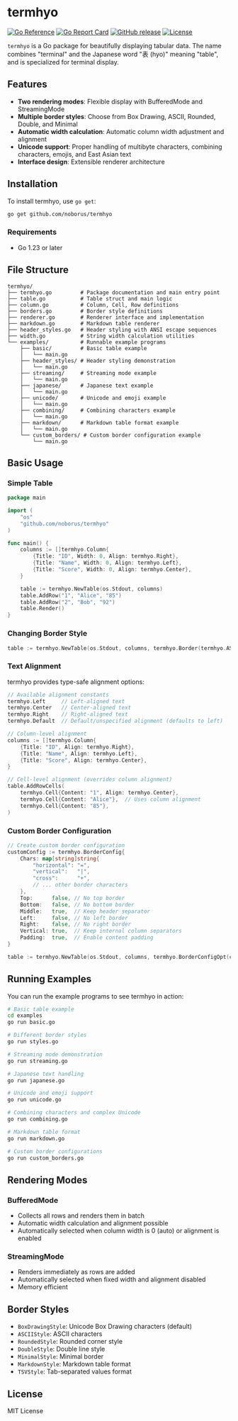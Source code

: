 # termhyo

[![Go Reference](https://pkg.go.dev/badge/github.com/noborus/termhyo.svg)](https://pkg.go.dev/github.com/noborus/termhyo)
[![Go Report Card](https://goreportcard.com/badge/github.com/noborus/termhyo)](https://goreportcard.com/report/github.com/noborus/termhyo)
[![GitHub release](https://img.shields.io/github/release/noborus/termhyo.svg)](https://github.com/noborus/termhyo/releases)
[![License](https://img.shields.io/github/license/noborus/termhyo.svg)](LICENSE)

`termhyo` is a Go package for beautifully displaying tabular data. The name combines "terminal" and the Japanese word "表 (hyo)" meaning "table", and is specialized for terminal display.

## Features

- **Two rendering modes**: Flexible display with BufferedMode and StreamingMode
- **Multiple border styles**: Choose from Box Drawing, ASCII, Rounded, Double, and Minimal
- **Automatic width calculation**: Automatic column width adjustment and alignment
- **Unicode support**: Proper handling of multibyte characters, combining characters, emojis, and East Asian text
- **Interface design**: Extensible renderer architecture

## Installation

To install termhyo, use `go get`:

```bash
go get github.com/noborus/termhyo
```

### Requirements

- Go 1.23 or later

## File Structure

```tree
termhyo/
├── termhyo.go         # Package documentation and main entry point
├── table.go           # Table struct and main logic
├── column.go          # Column, Cell, Row definitions
├── borders.go         # Border style definitions
├── renderer.go        # Renderer interface and implementation
├── markdown.go        # Markdown table renderer
├── header_styles.go   # Header styling with ANSI escape sequences
├── width.go           # String width calculation utilities
└── examples/          # Runnable example programs
    ├── basic/         # Basic table example
    │   └── main.go
    ├── header_styles/ # Header styling demonstration
    │   └── main.go
    ├── streaming/     # Streaming mode example
    │   └── main.go
    ├── japanese/      # Japanese text example
    │   └── main.go
    ├── unicode/       # Unicode and emoji example
    │   └── main.go
    ├── combining/     # Combining characters example
    │   └── main.go
    ├── markdown/      # Markdown table format example
    │   └── main.go
    └── custom_borders/ # Custom border configuration example
        └── main.go
```

## Basic Usage

### Simple Table

```go
package main

import (
    "os"
    "github.com/noborus/termhyo"
)

func main() {
    columns := []termhyo.Column{
        {Title: "ID", Width: 0, Align: termhyo.Right},
        {Title: "Name", Width: 0, Align: termhyo.Left},
        {Title: "Score", Width: 0, Align: termhyo.Center},
    }

    table := termhyo.NewTable(os.Stdout, columns)
    table.AddRow("1", "Alice", "85")
    table.AddRow("2", "Bob", "92")
    table.Render()
}
```

### Changing Border Style

```go
table := termhyo.NewTable(os.Stdout, columns, termhyo.Border(termhyo.ASCIIStyle))
```

### Text Alignment

termhyo provides type-safe alignment options:

```go
// Available alignment constants
termhyo.Left     // Left-aligned text
termhyo.Center   // Center-aligned text
termhyo.Right    // Right-aligned text
termhyo.Default  // Default/unspecified alignment (defaults to left)

// Column-level alignment
columns := []termhyo.Column{
    {Title: "ID", Align: termhyo.Right},
    {Title: "Name", Align: termhyo.Left},
    {Title: "Score", Align: termhyo.Center},
}

// Cell-level alignment (overrides column alignment)
table.AddRowCells(
    termhyo.Cell{Content: "1", Align: termhyo.Center},
    termhyo.Cell{Content: "Alice"},  // Uses column alignment
    termhyo.Cell{Content: "85"},
)
```

### Custom Border Configuration

```go
// Create custom border configuration
customConfig := termhyo.BorderConfig{
    Chars: map[string]string{
        "horizontal": "=",
        "vertical":   "|",
        "cross":      "+",
        // ... other border characters
    },
    Top:      false, // No top border
    Bottom:   false, // No bottom border
    Middle:   true,  // Keep header separator
    Left:     false, // No left border
    Right:    false, // No right border
    Vertical: true,  // Keep internal column separators
    Padding:  true,  // Enable content padding
}

table := termhyo.NewTable(os.Stdout, columns, termhyo.BorderConfigOpt(customConfig))
```

## Running Examples

You can run the example programs to see termhyo in action:

```bash
# Basic table example
cd examples
go run basic.go

# Different border styles
go run styles.go

# Streaming mode demonstration
go run streaming.go

# Japanese text handling
go run japanese.go

# Unicode and emoji support
go run unicode.go

# Combining characters and complex Unicode
go run combining.go

# Markdown table format
go run markdown.go

# Custom border configurations
go run custom_borders.go
```

## Rendering Modes

### BufferedMode

- Collects all rows and renders them in batch
- Automatic width calculation and alignment possible
- Automatically selected when column width is 0 (auto) or alignment is enabled

### StreamingMode

- Renders immediately as rows are added
- Automatically selected when fixed width and alignment disabled
- Memory efficient

## Border Styles

- `BoxDrawingStyle`: Unicode Box Drawing characters (default)
- `ASCIIStyle`: ASCII characters
- `RoundedStyle`: Rounded corner style
- `DoubleStyle`: Double line style
- `MinimalStyle`: Minimal border
- `MarkdownStyle`: Markdown table format
- `TSVStyle`: Tab-separated values format

## License

MIT License
